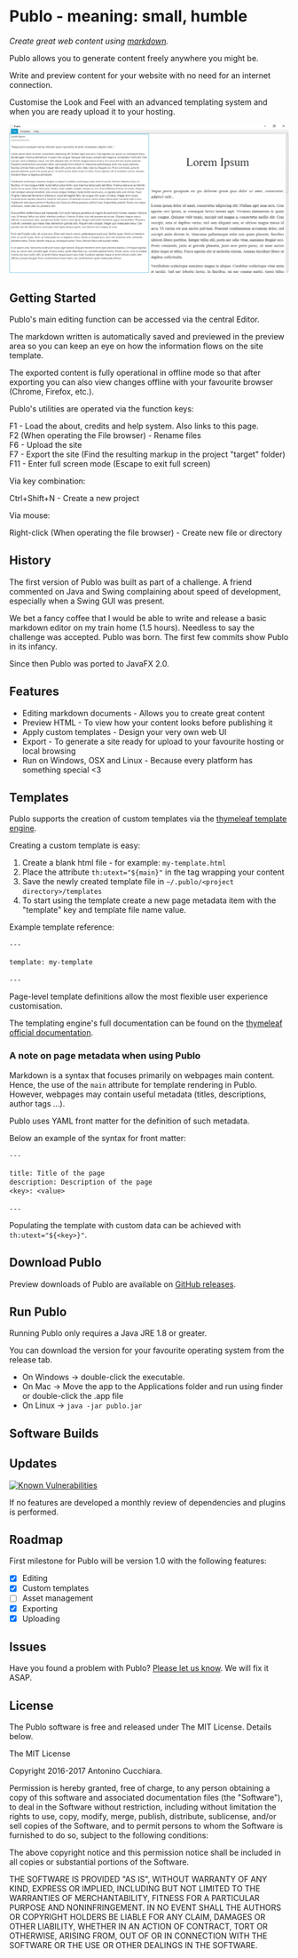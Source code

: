 Publo - meaning: small, humble
==============================

*Create great web content using [markdown][markdownspec].*

Publo allows you to generate content freely anywhere you might be.

Write and preview content for your website with no need for an internet connection.

Customise the Look and Feel with an advanced templating system and when you are ready upload it to your hosting.

![Publo](https://raw.githubusercontent.com/AntoCuc/Publo/master/publo.png)

Getting Started
--------------

Publo's main editing function can be accessed via the central Editor.

The markdown written is automatically saved and previewed in the preview area so
you can keep an eye on how the information flows on the site template.

The exported content is fully operational in offline mode so that after exporting
you can also view changes offline with your favourite browser (Chrome, Firefox, etc.).

Publo's utilities are operated via the function keys:  

F1  - Load the about, credits and help system. Also links to this page.  
F2 (When operating the File browser) - Rename files  
F6  - Upload the site  
F7  - Export the site (Find the resulting markup in the project "target" folder)  
F11 - Enter full screen mode (Escape to exit full screen)  

Via key combination:  

Ctrl+Shift+N - Create a new project  

Via mouse:  

Right-click (When operating the file browser) - Create new file or directory  

History
-------

The first version of Publo was built as part of a challenge. A friend commented on Java and Swing complaining about speed of development, especially when a Swing GUI was present.

We bet a fancy coffee that I would be able to write and release a basic markdown editor on my train home (1.5 hours). Needless to say the challenge was accepted. Publo was born. The first few commits show Publo in its infancy.

Since then Publo was ported to JavaFX 2.0.

Features
--------

* Editing markdown documents - Allows you to create great content
* Preview HTML - To view how your content looks before publishing it
* Apply custom templates - Design your very own web UI
* Export - To generate a site ready for upload to your favourite hosting or local browsing
* Run on Windows, OSX and Linux - Because every platform has something special <3

Templates
---------

Publo supports the creation of custom templates via the [thymeleaf template engine][thymeleaf].

Creating a custom template is easy:

1. Create a blank html file - for example: `my-template.html`
2. Place the attribute `th:utext="${main}"` in the tag wrapping your content
3. Save the newly created template file in `~/.publo/<project directory>/templates`
4. To start using the template create a new page metadata item with the "template" key and template file name value.  

Example template reference:

```
---

template: my-template

---
```

Page-level template definitions allow the most flexible user experience customisation.

The templating engine's full documentation can be found on the [thymeleaf official documentation][thymeleafdocs].

### A note on page metadata when using Publo ###

Markdown is a syntax that focuses primarily on webpages main content.
Hence, the use of the `main` attribute for template rendering in Publo.  
However, webpages may contain useful metadata (titles, descriptions, author tags ...).

Publo uses YAML front matter for the definition of such metadata.

Below an example of the syntax for front matter:

```
---

title: Title of the page
description: Description of the page
<key>: <value>

---
```

Populating the template with custom data  can be achieved with `th:utext="${<key>}"`.

Download Publo
--------------

Preview downloads of Publo are available on [GitHub releases](https://github.com/AntoCuc/Publo/releases).

Run Publo
-----------

Running Publo only requires a Java JRE 1.8 or greater.

You can download the version for your favourite operating system from the release tab.

* On Windows -> double-click the executable.
* On Mac -> Move the app to the Applications folder and run using finder or double-click the .app file
* On Linux -> `java -jar publo.jar`

Software Builds
---------------

Updates
-------

[![Known Vulnerabilities](https://snyk.io/test/github/antocuc/publo/badge.svg?targetFile=application%2Fpom.xml)](https://snyk.io/test/github/antocuc/publo?targetFile=application%2Fpom.xml)

If no features are developed a monthly review of dependencies and plugins is 
performed.

Roadmap
-------

First milestone for Publo will be version 1.0 with the following features:

- [x] Editing
- [x] Custom templates
- [ ] Asset management
- [x] Exporting
- [x] Uploading

Issues
------

Have you found a problem with Publo? [Please let us know](https://github.com/AntoCuc/Publo/issues). We will fix it ASAP.

License
-------

The Publo software is free and released under The MIT License. Details below.

The MIT License 

Copyright 2016-2017 Antonino Cucchiara. 

Permission is hereby granted, free of charge, to any person obtaining a copy of this software and associated documentation files (the "Software"), to deal in the Software without restriction, including without limitation the rights to use, copy, modify, merge, publish, distribute, sublicense, and/or sell copies of the Software, and to permit persons to whom the Software is furnished to do so, subject to the following conditions: 

The above copyright notice and this permission notice shall be included in all copies or substantial portions of the Software. 

THE SOFTWARE IS PROVIDED "AS IS", WITHOUT WARRANTY OF ANY KIND, EXPRESS OR IMPLIED, INCLUDING BUT NOT LIMITED TO THE WARRANTIES OF MERCHANTABILITY, FITNESS FOR A PARTICULAR PURPOSE AND NONINFRINGEMENT. IN NO EVENT SHALL THE AUTHORS OR COPYRIGHT HOLDERS BE LIABLE FOR ANY CLAIM, DAMAGES OR OTHER LIABILITY, WHETHER IN AN ACTION OF CONTRACT, TORT OR OTHERWISE, ARISING FROM, OUT OF OR IN CONNECTION WITH THE SOFTWARE OR THE USE OR OTHER DEALINGS IN THE SOFTWARE. 

[markdownspec]: http://spec.commonmark.org/0.27/ "Publo markdown spec."
[thymeleaf]: http://www.thymeleaf.org/index.html "Thymeleaf official website."
[thymeleafdocs]: http://www.thymeleaf.org/doc/tutorials/3.0/usingthymeleaf.html
